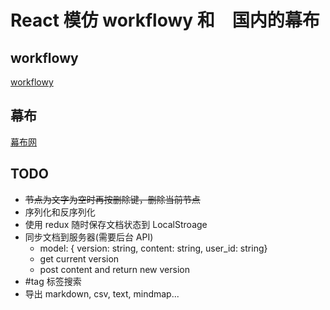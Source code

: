 # React 模仿 workflowy 和　国内的幕布

## workflowy
[workflowy](http://www.workflowy.com/)
## 幕布
[幕布网](https://mubu.com)


## TODO
- ~~节点为文字为空时再按删除键，删除当前节点~~
- 序列化和反序列化
- 使用 redux 随时保存文档状态到 LocalStroage
- 同步文档到服务器(需要后台 API)
  - model: { version: string, content: string, user_id: string}
  - get current version
  - post content and return new version
- #tag 标签搜索
- 导出 markdown, csv, text, mindmap...